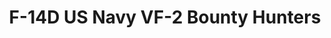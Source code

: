 ---
title: "F-14D US Navy VF-2 Bounty Hunters"
price: TBA
desc: ""
img_path: "/assets/img/GWH07203.jpg"
brand: AMMO
available: false
special_offer: false
new: false
soon: false
cat: "Plasticne-Makete"
subcat: "PM-GREAT-WALL-HOBBY"
subsubcat: ""
sifra: "GWH07203"
---
